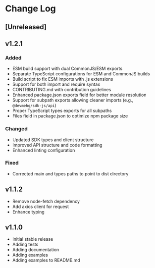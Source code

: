 # Change Log

## [Unreleased]

## v1.2.1

### Added

- ESM build support with dual CommonJS/ESM exports
- Separate TypeScript configurations for ESM and CommonJS builds
- Build script to fix ESM imports with .js extensions
- Support for both import and require syntax
- CONTRIBUTING.md with contribution guidelines
- Enhanced package.json exports field for better module resolution
- Support for subpath exports allowing cleaner imports (e.g., `@devmehq/sdk-js/api`)
- Proper TypeScript types exports for all subpaths
- Files field in package.json to optimize npm package size

### Changed

- Updated SDK types and client structure
- Improved API structure and code formatting
- Enhanced linting configuration

### Fixed

- Corrected main and types paths to point to dist directory

## v1.1.2

- Remove node-fetch dependency
- Add axios client for request
- Enhance typing

## v1.1.0

- Initial stable release
- Adding tests
- Adding documentation
- Adding examples
- Adding examples to README.md
